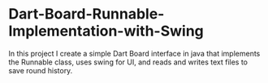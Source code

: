 # Dart-Board-Runnable-Implementation-with-Swing
In this project I create a simple Dart Board interface in java that implements the Runnable class, uses swing for UI, and reads and writes text files to save round history.
